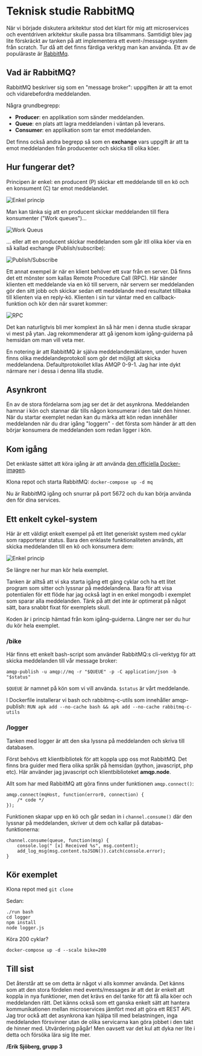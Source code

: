 # Teknisk studie RabbitMQ

När vi började diskutera arkitektur stod det klart för mig att microservices och eventdriven arkitektur skulle passa bra tillsammans. Samtidigt blev jag lite förskräckt av tanken på att implementera ett event-/message-system från scratch. Tur då att det finns färdiga verktyg man kan använda. Ett av de populäraste är [RabbitMq](https://www.rabbitmq.com/).

## Vad är RabbitMQ?
RabbitMQ beskriver sig som en "message broker": uppgiften är att ta emot och vidarebefordra meddelanden.

Några grundbegrepp:
* **Producer**: en applikation som sänder meddelanden.
* **Queue**: en plats att lagra meddelanden i väntan på leverans.
* **Consumer**: en applikation som tar emot meddelanden.

Det finns också andra begrepp så som en **exchange** vars uppgift är att ta emot meddelanden från producenter och skicka till olika köer.

## Hur fungerar det?
Principen är enkel: en producent (P) skickar ett meddelande till en kö och en konsument (C) tar emot meddelandet.

![Enkel princip](https://www.rabbitmq.com/img/tutorials/python-one.png)

Man kan tänka sig att en producent skickar meddelanden till flera konsumenter ("Work queues")...

![Work Queus](https://www.rabbitmq.com/img/tutorials/python-two.png)

... eller att en producent skickar meddelanden som går itll olika köer via en så kallad exchange (Publish/subscribe):

![Publish/Subscribe](https://www.rabbitmq.com/img/tutorials/python-three-overall.png)

Ett annat exempel är när en klient behöver ett svar från en server. Då finns det ett mönster som kallas Remote Procedure Call (RPC). Här sänder klienten ett meddelande via en kö till servern, när servern ser meddelanden gör den sitt jobb och skickar sedan ett meddelande med resultatet tillbaka till klienten via en reply-kö. Klienten i sin tur väntar med en callback-funktion och kör den när svaret kommer:

![RPC](https://www.rabbitmq.com/img/tutorials/python-six.png)

Det kan naturligtvis bli mer komplext än så här men i denna studie skrapar vi mest på ytan. Jag rekommenderar att gå igenom kom igång-guiderna på hemsidan om man vill veta mer.

En notering är att RabbitMQ är själva meddelandemäklaren, under huven finns olika meddelandeprotokoll som gör det möjligt att skicka meddelandena. Defaultprotokollet kllas AMQP 0-9-1. Jag har inte dykt närmare ner i dessa i denna lilla studie.

## Asynkront
En av de stora fördelarna som jag ser det är det asynkrona. Meddelanden hamnar i kön och stannar där tills någon konsumerar i den takt den hinner. När du startar exemplet nedan kan du märka att kön redan innehåller meddelanden när du drar igång "loggern" - det första som händer är att den börjar konsumera de meddelanden som redan ligger i kön. 

## Kom igång
Det enklaste sättet att köra igång är att använda [den officiella Docker-imagen](https://hub.docker.com/_/rabbitmq).

Klona repot och starta RabbitMQ:
`docker-compose up -d mq`

Nu är RabbitMQ igång och snurrar på port 5672 och du kan börja använda den för dina services.


## Ett enkelt cykel-system
Här är ett väldigt enkelt exempel på ett litet generiskt system med cyklar som rapporterar status. Bara den enklaste funktionaliteten används, att skicka meddelanden till en kö och konsumera dem: 

![Enkel princip](https://www.rabbitmq.com/img/tutorials/python-one.png)

Se längre ner hur man kör hela exemplet.

Tanken är alltså att vi ska starta igång ett gäng cyklar och ha ett litet program som sitter och lyssnar på meddelandena. Bara för att visa potentialen för ett flöde har jag också lagt in en enkel mongodb i exemplet som sparar alla meddelanden. Tänk på att det inte är optimerat på något sätt, bara snabbt fixat för exemplets skull.

Koden är i princip hämtad från kom igång-guiderna. Längre ner ser du hur du kör hela exemplet.

### /bike
Här finns ett enkelt bash-script som använder RabbitMQ:s cli-verktyg för att skicka meddelanden till vår message broker:
```
amqp-publish -u amqp://mq -r "$QUEUE" -p -C application/json -b "$status"
```

`$QUEUE` är namnet på kön som vi vill använda. `$status` är vårt meddelande.

I Dockerfile installerar vi bash och rabbitmq-c-utils som innehåller amqp-publish:
`RUN apk add --no-cache bash && apk add --no-cache rabbitmq-c-utils`

### /logger
Tanken med logger är att den ska lyssna på meddelanden och skriva till databasen. 

Först behövs ett klientbibliotek för att koppla upp oss mot RabbitMQ. Det finns bra guider med flera olika språk på hemsidan (python, javascript, php etc). Här använder jag javascript och klientbiblioteket **amqp.node**.

Allt som har med RabbitMQ att göra finns under funktionen `amqp.connect()`:

```
amqp.connect(mqHost, function(error0, connection) {
    /* code */
});
```

Funktionen skapar upp en kö och går sedan in i `channel.consume()` där den lyssnar på meddelanden, skriver ut dem och kallar på databas-funktionerna:
```
channel.consume(queue, function(msg) {
    console.log(" [x] Received %s", msg.content);
    add_log_msg(msg.content.toJSON()).catch(console.error);
}
```

## Kör exemplet

Klona repot med `git clone`

Sedan:
```
./run bash
cd logger
npm install
node logger.js
```

Köra 200 cyklar? 
```
docker-compose up -d --scale bike=200
```

## Till sist
Det återstår att se om detta är något vi alls kommer använda. Det känns som att den stora fördelen med events/messages är att det är enkelt att koppla in nya funktioner, men det krävs en del tanke för att få alla köer och meddelanden rätt. Det känns också som ett ganska enkelt sätt att hantera kommunikationen mellan microservices jämfört med att göra ett REST API. Jag tror ockå att det asynkrona kan hjälpa till med belastningen, inga meddelanden försvinner utan de olika servicarna kan göra jobbet i den takt de hinner med. Utvärdering pågår! Men oavsett var det kul att dyka ner lite i detta och försöka lära sig lite mer.

**/Erik Sjöberg, grupp 3**
